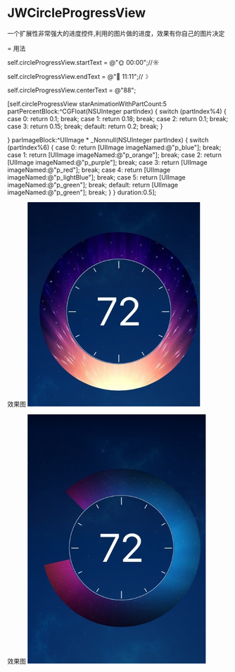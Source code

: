 # JWCircleProgressView
一个扩展性非常强大的进度控件,利用的图片做的进度，效果有你自己的图片决定
 
= 用法 

self.circleProgressView.startText =  @"🌞 00:00";//☼

self.circleProgressView.endText = @"🌛 11:11";//☽

self.circleProgressView.centerText = @"88";

[self.circleProgressView starAnimationWithPartCount:5 partPercentBlock:^CGFloat(NSUInteger partIndex) {
switch (partIndex%4) {
case 0:
return 0.1;
break;
case 1:
return 0.18;
break;
case 2:
return 0.1;
break;
case 3:
return 0.15;
break;
default:
return 0.2;
break;
}

} parImageBlock:^UIImage * _Nonnull(NSUInteger partIndex) {
switch (partIndex%6) {
case 0:
return [UIImage imageNamed:@"p_blue"];
break;
case 1:
return [UIImage imageNamed:@"p_orange"];
break;
case 2:
return [UIImage imageNamed:@"p_purple"];
break;
case 3:
return [UIImage imageNamed:@"p_red"];
break;
case 4:
return [UIImage imageNamed:@"p_lightBlue"];
break;
case 5:
return [UIImage imageNamed:@"p_green"];
break;
default:
return [UIImage imageNamed:@"p_green"];
break;
}
} duration:0.5];
 


效果图
![](https://github.com/GitHubOfJW/JWCircleProgressView/blob/master/Source/0B70FEB0F9925768ABF2F302DBEE06B9.jpg)

效果图
![](https://github.com/GitHubOfJW/JWCircleProgressView/blob/master/Source/8428556F0B9C7CB59A7867DC3AE77A46.jpg)